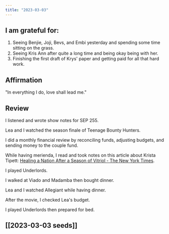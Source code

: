```yaml
---
title: "2023-03-03"
---
```

## I am grateful for:
1. Seeing Benjie, Joji, Bevs, and Embi yesterday and spending some time sitting on the grass.
2. Seeing Kris Ann after quite a long time and being okay being with her.
3. Finishing the first draft of Krys' paper and getting paid for all that hard work.

## Affirmation

"In everything I do, love shall lead me."

## Review

I listened and wrote show notes for SEP 255.

Lea and I watched the season finale of Teenage Bounty Hunters.

I did a monthly financial review by reconciling funds, adjusting budgets, and sending money to the couple fund.

While having merienda, I read and took notes on this article about Krista Tipett: [Healing a Nation After a Season of Vitriol - The New York Times](https://www.nytimes.com/2016/04/26/us/politics/healing-a-nation-after-a-season-of-vitriol.html).

I played Underlords.

I walked at Viado and Madamba then bought dinner.

Lea and I watched Allegiant while having dinner.

After the movie, I checked Lea's budget.

I played Underlords then prepared for bed.

## [[2023-03-03 seeds]]
